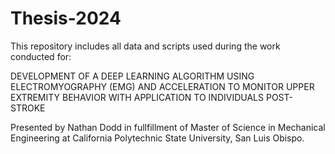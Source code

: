 # Thesis-2024
This repository includes all data and scripts used during the work conducted for: 

DEVELOPMENT OF A DEEP LEARNING ALGORITHM USING
ELECTROMYOGRAPHY (EMG) AND ACCELERATION TO MONITOR
UPPER EXTREMITY BEHAVIOR WITH APPLICATION TO INDIVIDUALS
POST-STROKE

Presented by Nathan Dodd in fullfillment of Master of Science in Mechanical Engineering at California Polytechnic State University, San Luis Obispo.


